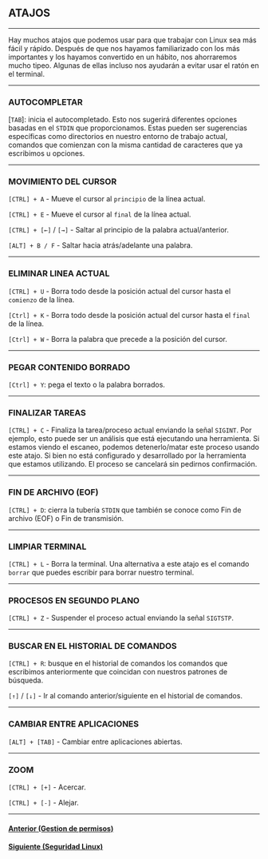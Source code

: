 ## ATAJOS
___
Hay muchos atajos que podemos usar para que trabajar con Linux sea más fácil y rápido. Después de que nos hayamos familiarizado con los más importantes y los hayamos convertido en un hábito, nos ahorraremos mucho tipeo. Algunas de ellas incluso nos ayudarán a evitar usar el ratón en el terminal.
___
### AUTOCOMPLETAR

[`TAB`]: inicia el autocompletado. Esto nos sugerirá diferentes opciones basadas en el `STDIN` que proporcionamos. Estas pueden ser sugerencias específicas como directorios en nuestro entorno de trabajo actual, comandos que comienzan con la misma cantidad de caracteres que ya escribimos u opciones.
___
### MOVIMIENTO DEL CURSOR

`[CTRL] + A` - Mueve el cursor al `principio` de la línea actual.

`[CTRL] + E` - Mueve el cursor al `final` de la línea actual.

`[CTRL] + [←]` / `[→]` - Saltar al principio de la palabra actual/anterior.

`[ALT] + B / F` - Saltar hacia atrás/adelante una palabra.
___
### ELIMINAR LINEA ACTUAL

`[CTRL] + U` - Borra todo desde la posición actual del cursor hasta el `comienzo` de la línea.

`[Ctrl] + K` - Borra todo desde la posición actual del cursor hasta el `final` de la línea.

`[Ctrl] + W` - Borra la palabra que precede a la posición del cursor.
___
### PEGAR CONTENIDO BORRADO

`[Ctrl] + Y`: pega el texto o la palabra borrados.
___
### FINALIZAR TAREAS

`[CTRL] + C` - Finaliza la tarea/proceso actual enviando la señal `SIGINT`. Por ejemplo, esto puede ser un análisis que está ejecutando una herramienta. Si estamos viendo el escaneo, podemos detenerlo/matar este proceso usando este atajo. Si bien no está configurado y desarrollado por la herramienta que estamos utilizando. El proceso se cancelará sin pedirnos confirmación.
___

### FIN DE ARCHIVO (EOF)

`[CTRL] + D`: cierra la tubería `STDIN` que también se conoce como Fin de archivo (EOF) o Fin de transmisión.
___
### LIMPIAR TERMINAL

`[CTRL] + L` - Borra la terminal. Una alternativa a este atajo es el comando `borrar` que puedes escribir para borrar nuestro terminal.
___
### PROCESOS EN SEGUNDO PLANO

`[CTRL] + Z` - Suspender el proceso actual enviando la señal `SIGTSTP`.
___
### BUSCAR EN EL HISTORIAL DE COMANDOS

`[CTRL] + R`: busque en el historial de comandos los comandos que escribimos anteriormente que coincidan con nuestros patrones de búsqueda.

`[↑]` / `[↓]` - Ir al comando anterior/siguiente en el historial de comandos.
___
### CAMBIAR ENTRE APLICACIONES

`[ALT] + [TAB]` - Cambiar entre aplicaciones abiertas.
___
### ZOOM

`[CTRL] + [+]` - Acercar.

`[CTRL] + [-]` - Alejar.
___
#### [Anterior (Gestion de permisos)](https://github.com/jcca1992/INFOSEC/blob/main/Linux%20Fundamentals/Perm-Management.md)
#### [Siguiente (Seguridad Linux)](https://github.com/jcca1992/INFOSEC/blob/main/Linux%20Fundamentals/Linux-Security.md)